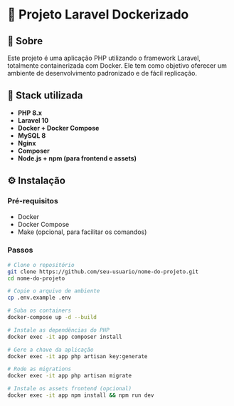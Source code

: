 # 🐘 Projeto Laravel Dockerizado


## 🚀 Sobre

Este projeto é uma aplicação PHP utilizando o framework Laravel, totalmente containerizada com Docker. Ele tem como objetivo oferecer um ambiente de desenvolvimento padronizado e de fácil replicação.

## 🧰 Stack utilizada

- **PHP 8.x**
- **Laravel 10**
- **Docker + Docker Compose**
- **MySQL 8**
- **Nginx**
- **Composer**
- **Node.js + npm (para frontend e assets)**

## ⚙️ Instalação

### Pré-requisitos

- Docker
- Docker Compose
- Make (opcional, para facilitar os comandos)

### Passos

```bash
# Clone o repositório
git clone https://github.com/seu-usuario/nome-do-projeto.git
cd nome-do-projeto

# Copie o arquivo de ambiente
cp .env.example .env

# Suba os containers
docker-compose up -d --build

# Instale as dependências do PHP
docker exec -it app composer install

# Gere a chave da aplicação
docker exec -it app php artisan key:generate

# Rode as migrations
docker exec -it app php artisan migrate

# Instale os assets frontend (opcional)
docker exec -it app npm install && npm run dev



